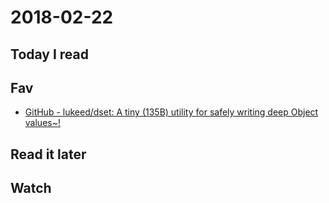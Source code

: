 # 2018-02-22

## Today I read

## Fav

* [GitHub - lukeed/dset: A tiny (135B) utility for safely writing deep Object values~!](https://github.com/lukeed/dset)

## Read it later

## Watch
